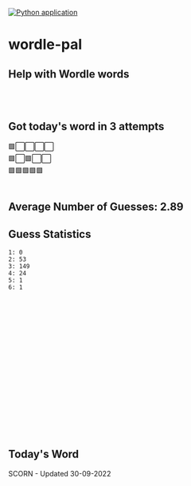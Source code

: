 [![Python application](https://github.com/schleising/wordle-pal/actions/workflows/python-app.yml/badge.svg)](https://github.com/schleising/wordle-pal/actions/workflows/python-app.yml)
# wordle-pal
## Help with Wordle words
</br>
</br>

## Got today's word in 3 attempts</br>
🟩⬜⬜⬜⬜\
🟩⬜🟩⬜⬜\
🟩🟩🟩🟩🟩\
</br>
## Average Number of Guesses: 2.89</br>
## Guess Statistics</br>
    1: 0
    2: 53
    3: 149
    4: 24
    5: 1
    6: 1
</br>
</br>
</br>
</br>
</br>
</br>
</br>
</br>
</br>
</br>
</br>
</br>
</br>
</br>
</br>
</br>

## Today's Word
SCORN - Updated 30-09-2022
